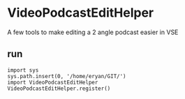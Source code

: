 # VideoPodcastEditHelper

A few tools to make editing a 2 angle podcast easier in VSE

## run

    import sys
    sys.path.insert(0, '/home/eryan/GIT/')
    import VideoPodcastEditHelper
    VideoPodcastEditHelper.register()

